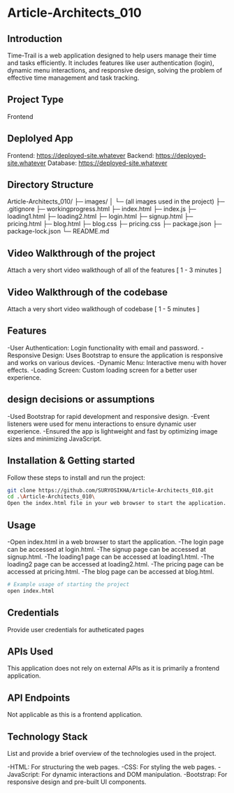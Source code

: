 # Article-Architects_010

## Introduction
Time-Trail is a web application designed to help users manage their time and tasks efficiently. It includes features like user authentication (login), dynamic menu interactions, and responsive design, solving the problem of effective time management and task tracking.

## Project Type
Frontend
## Deplolyed App
Frontend: https://deployed-site.whatever
Backend: https://deployed-site.whatever
Database: https://deployed-site.whatever

## Directory Structure
Article-Architects_010/
├─ images/
│  └─ (all images used in the project)
├─ .gitignore
├─ workingprogress.html
├─ index.html
├─ index.js
├─ loading1.html
├─ loading2.html
├─ login.html
├─ signup.html
├─ pricing.html
├─ blog.html
├─ blog.css
├─ pricing.css
├─ package.json
├─ package-lock.json
└─ README.md

## Video Walkthrough of the project
Attach a very short video walkthough of all of the features [ 1 - 3 minutes ]

## Video Walkthrough of the codebase
Attach a very short video walkthough of codebase [ 1 - 5 minutes ]

## Features
-User Authentication: Login functionality with email and password.
-Responsive Design: Uses Bootstrap to ensure the application is responsive and works on various devices.
-Dynamic Menu: Interactive menu with hover effects.
-Loading Screen: Custom loading screen for a better user experience.

## design decisions or assumptions

-Used Bootstrap for rapid development and responsive design.
-Event listeners were used for menu interactions to ensure dynamic user experience.
-Ensured the app is lightweight and fast by optimizing image sizes and minimizing JavaScript.

## Installation & Getting started
Follow these steps to install and run the project:

```bash
git clone https://github.com/SURYOSIKHA/Article-Architects_010.git
cd .\Article-Architects_010\
Open the index.html file in your web browser to start the application.
```

## Usage
-Open index.html in a web browser to start the application.
-The login page can be accessed at login.html.
-The signup page can be accessed at signup.html.
-The loading1 page can be accessed at loading1.html.
-The loading2 page can be accessed at loading2.html.
-The pricing page can be accessed at pricing.html.
-The blog page can be accessed at blog.html.

```bash
# Example usage of starting the project
open index.html
```

## Credentials
Provide user credentials for autheticated pages

## APIs Used
This application does not rely on external APIs as it is primarily a frontend application.

## API Endpoints
Not applicable as this is a frontend application.


## Technology Stack
List and provide a brief overview of the technologies used in the project.

-HTML: For structuring the web pages.
-CSS: For styling the web pages.
-JavaScript: For dynamic interactions and DOM manipulation.
-Bootstrap: For responsive design and pre-built UI components.
